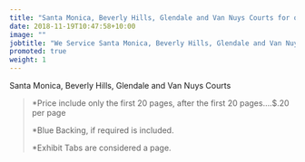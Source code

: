 ```yaml
---
title: "Santa Monica, Beverly Hills, Glendale and Van Nuys Courts for only $45.00"
date: 2018-11-19T10:47:58+10:00
image: ""
jobtitle: "We Service Santa Monica, Beverly Hills, Glendale and Van Nuys Courts."
promoted: true
weight: 1
---
```


Santa Monica, Beverly Hills, Glendale and Van Nuys Courts

> *Price include only the first 20 pages, after the first 20 pages….$.20 per page
> 
> *Blue Backing, if required is included.
>
> *Exhibit Tabs are considered a page. 

